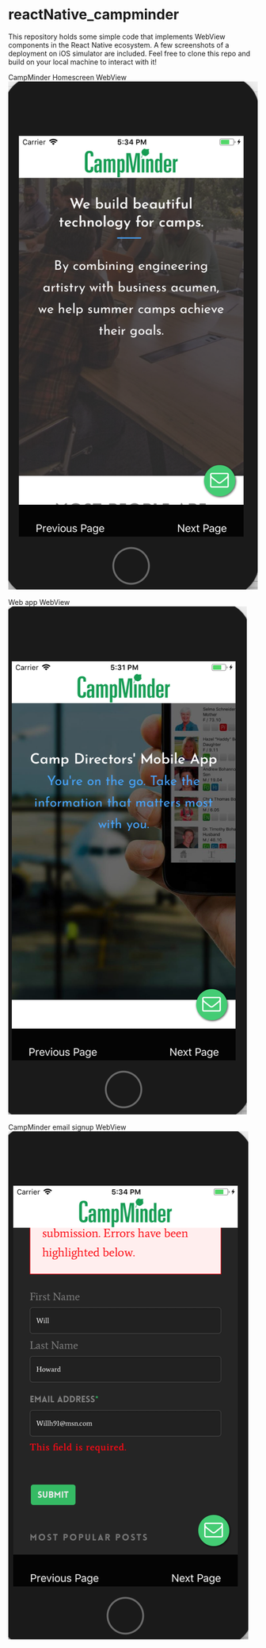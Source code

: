 # reactNative_campminder
This repository holds some simple code that implements WebView components in the React Native ecosystem. A few screenshots of a deployment on iOS simulator are included. Feel free to clone this repo and build on your local machine to interact with it! 

CampMinder Homescreen WebView
![alt text](https://github.com/fairlycasual/reactNative_campminder/blob/master/img/campminderAlt_webview.png)

Web app WebView
![alt text](https://github.com/fairlycasual/reactNative_campminder/blob/master/img/campminderHome_webview.png)

CampMinder email signup WebView
![alt text](https://github.com/fairlycasual/reactNative_campminder/blob/master/img/campminderEmail_webview.png)

